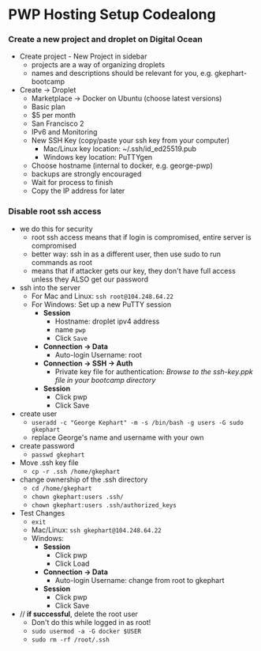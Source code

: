 

# PWP Hosting Setup Codealong
### Create a new project and droplet on Digital Ocean
- Create project - New Project in sidebar
    - projects are a way of organizing droplets
    - names and descriptions should be relevant for you, e.g. gkephart-bootcamp
- Create -> Droplet
    - Marketplace -> Docker on Ubuntu (choose latest versions)
    - Basic plan
    - $5 per month
    - San Francisco 2
    - IPv6 and Monitoring
    - New SSH Key (copy/paste your ssh key from your computer)
        - Mac/Linux key location: ~/.ssh/id_ed25519.pub
        - Windows key location: PuTTYgen
    - Choose hostname (internal to docker, e.g. george-pwp)
    - backups are strongly encouraged
    - Wait for process to finish
    - Copy the IP address for later

### Disable root ssh access
- we do this for security
    - root ssh access means that if login is compromised, entire server is compromised
    - better way: ssh in as a different user, then use sudo to run commands as root
    - means that if attacker gets our key, they don't have full access unless they ALSO get our password
- ssh into the server
    - For Mac and Linux: `ssh root@104.248.64.22`
    - For Windows: Set up a new PuTTY session
        - **Session**
            - Hostname: droplet ipv4 address
            - name `pwp`
            - Click `Save`
        - **Connection → Data**
            - Auto-login Username: root
        - **Connection → SSH → Auth**
            - Private key file for authentication: *Browse to the ssh-key.ppk file in your bootcamp directory*
        - **Session**
            - Click pwp
            - Click Save
- create user
    - `useradd -c "George Kephart" -m -s /bin/bash -g users -G sudo gkephart`
    - replace George's name and username with your own
- create password
    - `passwd gkephart`
- Move .ssh key file
    - `cp -r .ssh /home/gkephart`
- change ownership of the .ssh directory
    - `cd /home/gkephart`
    - `chown gkephart:users .ssh/`
    - `chown gkephart:users .ssh/authorized_keys`
- Test Changes
    - `exit`
    - Mac/Linux: `ssh gkephart@104.248.64.22`
    - Windows:
        - **Session**
            - Click pwp
            - Click Load
        - **Connection → Data**
            - Auto-login Username: change from root to gkephart
        - **Session**
            - Click pwp
            - Click Save
- // **if successful**, delete the root user
    - Don't do this while logged in as root!
    - `sudo usermod -a -G docker $USER`
    - `sudo rm -rf /root/.ssh`